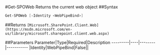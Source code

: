 #Get-SPOWeb
Returns the current web object
##Syntax
```powershell
Get-SPOWeb [-Identity <WebPipeBind>]
```


##Returns
```[Microsoft.SharePoint.Client.Web](https://msdn.microsoft.com/en-us/library/microsoft.sharepoint.client.web.aspx)```

##Parameters
Parameter|Type|Required|Description
---------|----|--------|-----------
|Identity|WebPipeBind|False||
